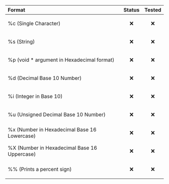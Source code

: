 | Format | Status     | Tested     |
| :-------- | :------- | :------- |
| %c (Single Character) | <p align="center">❌</p> | <p align="center">❌</p> |
| %s (String) | <p align="center">❌</p> | <p align="center">❌</p> |
| %p (void * argument in Hexadecimal format) | <p align="center">❌</p> | <p align="center">❌</p> |
| %d (Decimal Base 10 Number) | <p align="center">❌</p> | <p align="center">❌</p> |
| %i (Integer in Base 10) | <p align="center">❌</p> | <p align="center">❌</p> |
| %u (Unsigned Decimal Base 10 Number) | <p align="center">❌</p> | <p align="center">❌</p> |
| %x (Number in Hexadecimal Base 16 Lowercase) | <p align="center">❌</p> | <p align="center">❌</p> |
| %X (Number in Hexadecimal Base 16 Uppercase) | <p align="center">❌</p> | <p align="center">❌</p> |
| %% (Prints a percent sign) | <p align="center">❌</p> | <p align="center">❌</p> |
